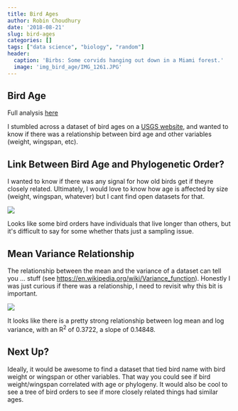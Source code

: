 ```yaml
---
title: Bird Ages
author: Robin Choudhury
date: '2018-08-21'
slug: bird-ages
categories: []
tags: ["data science", "biology", "random"]
header:
  caption: 'Birbs: Some corvids hanging out down in a Miami forest.'
  image: 'img_bird_age/IMG_1261.JPG'
---
```


## Bird Age

Full analysis [here](https://github.com/robchoudhury/birdage)

I stumbled across a dataset of bird ages on a [USGS website](https://www.pwrc.usgs.gov/bbl/longevity/longevity_main.cfm), and wanted to know if there was a relationship between bird age and other variables (weight, wingspan, etc).

## Link Between Bird Age and Phylogenetic Order?

I wanted to know if there was any signal for how old birds get if theyre closely related. Ultimately, I would love to know how age is affected by size (weight, wingspan, whatever) but I cant find open datasets for that.

![](/img/img_bird_age/joy_plot.png)

Looks like some bird orders have individuals that live longer than others, but it's difficult to say for some whether thats just a sampling issue.

## Mean Variance Relationship

The relationship between the mean and the variance of a dataset can tell you ... stuff (see https://en.wikipedia.org/wiki/Variance_function). Honestly I was just curious if there was a relationship, I need to revisit why this bit is important.

![](/img/img_bird_age/mean_variance.png)

It looks like there is a pretty strong relationship between log mean and log variance, with an R<sup>2</sup> of 0.3722, a slope of 0.14848. 

## Next Up?

Ideally, it would be awesome to find a dataset that tied bird name with bird weight or wingspan or other variables. That way you could see if bird weight/wingspan correlated with age or phylogeny. It would also be cool to see a tree of bird orders to see if more closely related things had similar ages.
